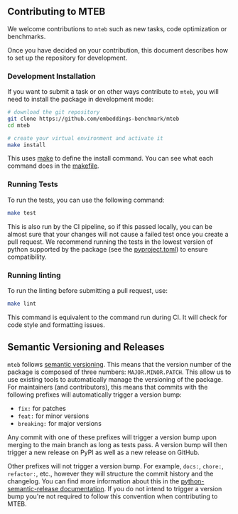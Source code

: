 ## Contributing to MTEB

We welcome contributions to `mteb` such as new tasks, code optimization or benchmarks.

Once you have decided on your contribution, this document describes how to set up the repository for development.


### Development Installation

If you want to submit a task or on other ways contribute to `mteb`, you will need to install the package in development mode:

```bash
# download the git repository
git clone https://github.com/embeddings-benchmark/mteb
cd mteb

# create your virtual environment and activate it
make install
```

This uses [make](https://www.gnu.org/software/make/) to define the install command. You can see what each command does in the [makefile](https://github.com/embeddings-benchmark/mteb/blob/main/Makefile).

### Running Tests

To run the tests, you can use the following command:

```bash
make test
```

This is also run by the CI pipeline, so if this passed locally, you can be almost sure that your changes will not cause a failed test once you create a pull request. We recommend running the tests in the lowest version of python supported by the package (see the [pyproject.toml](https://github.com/embeddings-benchmark/mteb/blob/main/pyproject.toml)) to ensure compatibility.


### Running linting

To run the linting before submitting a pull request, use:

```bash
make lint
```

This command is equivalent to the command run during CI. It will check for code style and formatting issues.


## Semantic Versioning and Releases

`mteb` follows [semantic versioning](https://semver.org/). This means that the version number of the package is composed of three numbers: `MAJOR.MINOR.PATCH`. This allow us to use existing tools to automatically manage the versioning of the package. For maintainers (and contributors), this means that commits with the following prefixes will automatically trigger a version bump:

- `fix:` for patches
- `feat:` for minor versions
- `breaking:` for major versions

Any commit with one of these prefixes will trigger a version bump upon merging to the main branch as long as tests pass. A version bump will then trigger a new release on PyPI as well as a new release on GitHub.

Other prefixes will not trigger a version bump. For example, `docs:`, `chore:`, `refactor:`, etc., however they will structure the commit history and the changelog. You can find more information about this in the [python-semantic-release documentation](https://python-semantic-release.readthedocs.io/en/latest/). If you do not intend to trigger a version bump you're not required to follow this convention when contributing to MTEB.
